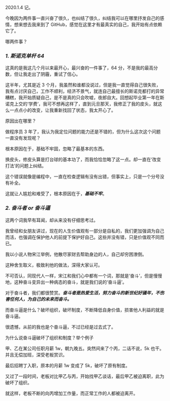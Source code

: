 2020.1.4 记。

今晚因为两件事一直兴奋了很久，也纠结了很久，纠结我可以在哪里抒发自己的感情，想来想去我来到了 GitHub，感觉在这里才有最真实的自己，我开始有点依赖它了。

哪两件事？

### **_1. 斯诺克单杆 64_**

这真的是我这几个月以来最开心，最兴奋的一件事了，64 分，不是我的最高分数，但让我走出了阴霾，重试了信心。

这半年，尤其是近 3 个月，我虽然和谁都没说过，但是我一直觉得自己很失败，我有点讨厌自己，工作不顺利，经济不景气，就连自己最擅长的斯诺克都打的异常糟糕，我开始质疑自己，是不是真的只会吹嘘，夜郎自大。回想起毕业第一年在斯诺克上交的‘学费’，我可不想再这样了，直到元旦那天，我修正了我的皮头，就这么一点点小的改变，让我重新找回了状态，我太开心了。

原因出在哪里？

做程序员 3 年了，我认为我定位问题的能力还是不错的，但为什么这次这个问题一直没有发现呢？

根本原因在于，基础不牢固，忽略了最基本的东西。

换皮头，修皮头算是打台球的基本功了，而我恰恰忽略了这一点。却一直在‘改变打法’的问题上纠结。

这个错误就像是编程中，一直在检查逻辑有没有出错，但事实上，只是一个分号没有补全。

这就让人尴尬和难受了，根本原因在于，**_基础不牢_**。

### **_2. 奋斗者 or 奋斗逼_**

这两个词我早有耳闻，却从来没有仔细思考过。

我曾经和女朋友讲过，现在的人生价值观有一部分是自私的，我们更加强调为自己而活，也强调在保护他人的前提下保护好自己。这些并没有错，只是价值观不同而已。

我以小说人物宋江举例，他散尽家财去帮助身边的人，自己却穷困潦倒。

这种舍生取义，极致利他的做法，深得大家认可。

不可否认，同现代人一样，宋江和我们心中都有一个词，那就是‘奋斗’，但是慢慢地，这种奋斗变异出一种病态的奋斗，就是我们说的‘奋斗逼’。

对于奋斗者，我们都很赞赏。**_奋斗者是热爱生活，努力奋斗的新世纪好骚年，不伤害任何人，为自己的未来而奋斗。_**

而奋斗逼是什么？破坏组织，破坏制度，不断降低自身价值，损害他人利益的就是奋斗逼。

很遗憾，从前的我也是个奋斗逼，不过已经是过去式了。

为什么说奋斗逼破坏了组织和制度？举个例子

甲、乙在某公司任职月薪 1w，朝九晚五。突然间来了个丙，二话不说，5k 也干。并且无偿加班，深受老板赏识。

最后招聘丁入职，原本的月薪 1w 变成了 5k，破坏了原有制度。

又过了一段时间，老板对比甲乙与丙，开始找甲乙谈话，最后甲乙被迫离职，此为破坏了组织。

就这样，老板不断的向丙增加工作量，而正常工作的人都被迫离开。
